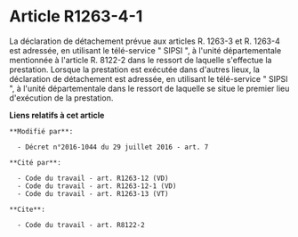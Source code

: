 # Article R1263-4-1

La déclaration de détachement prévue aux articles R. 1263-3 et R. 1263-4 est adressée, en utilisant le télé-service " SIPSI
", à l'unité départementale mentionnée à l'article R. 8122-2 dans le ressort de laquelle s'effectue la prestation. Lorsque la
prestation est exécutée dans d'autres lieux, la déclaration de détachement est adressée, en utilisant le télé-service " SIPSI
", à l'unité départementale dans le ressort de laquelle se situe le premier lieu d'exécution de la prestation.

**Liens relatifs à cet article**

	**Modifié par**:

	  - Décret n°2016-1044 du 29 juillet 2016 - art. 7

	**Cité par**:

	  - Code du travail - art. R1263-12 (VD)
	  - Code du travail - art. R1263-12-1 (VD)
	  - Code du travail - art. R1263-13 (VT)

	**Cite**:

	  - Code du travail - art. R8122-2
